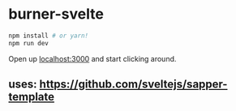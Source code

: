 # burner-svelte

```bash
npm install # or yarn!
npm run dev
```

Open up [localhost:3000](http://localhost:3000) and start clicking around.

## uses: https://github.com/sveltejs/sapper-template